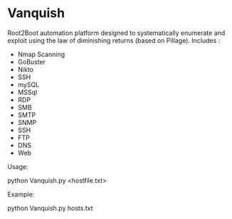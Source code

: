 # Vanquish
Root2Boot automation platform designed to systematically enumerate and exploit using the law of diminishing returns (based on Pillage).
Includes :
  * Nmap Scanning
  * GoBuster
  * Nikto
  * SSH
  * mySQL
  * MSSql
  * RDP
  * SMB
  * SMTP
  * SNMP
  * SSH
  * FTP
  * DNS
  * Web

Usage:

python Vanquish.py <hostfile.txt>

Example:

python Vanquish.py hosts.txt
